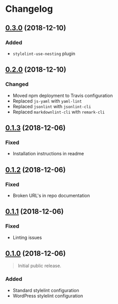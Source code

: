 # Changelog

## [0.3.0][] (2018-12-10)

### Added
- `stylelint-use-nesting` plugin

## [0.2.0][] (2018-12-10)

### Changed
- Moved npm deployment to Travis configuration
- Replaced `js-yaml` with `yaml-lint`
- Replaced `jsonlint` with `jsonlint-cli`
- Replaced `markdownlint-cli` with `remark-cli`

## [0.1.3][] (2018-12-06)

### Fixed
- Installation instructions in readme

## [0.1.2][] (2018-12-06)

### Fixed
- Broken URL's in repo documentation

## [0.1.1][] (2018-12-06)

### Fixed
- Linting issues

## [0.1.0][] (2018-12-06)

> Initial public release.

### Added
- Standard stylelint configuration
- WordPress stylelint configuration

[0.3.0]: https://github.com/mgsisk/eslint-config/compare/v0.2.0...v0.3.0
[0.2.0]: https://github.com/mgsisk/eslint-config/compare/v0.1.3...v0.2.0
[0.1.3]: https://github.com/mgsisk/eslint-config/compare/v0.1.2...v0.1.3
[0.1.2]: https://github.com/mgsisk/eslint-config/compare/v0.1.1...v0.1.2
[0.1.1]: https://github.com/mgsisk/eslint-config/compare/v0.1.0...v0.1.1
[0.1.0]: https://github.com/mgsisk/stylelint-config/tree/v0.1.0
